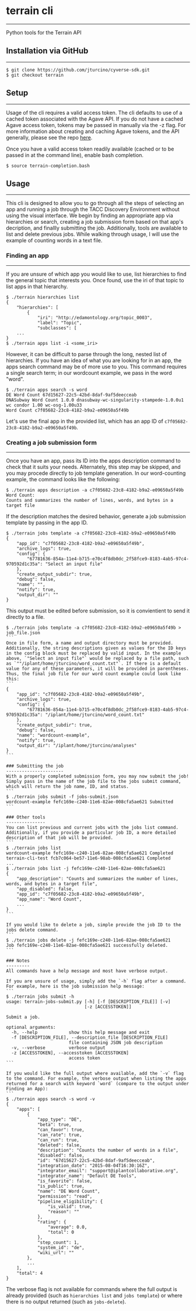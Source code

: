 # terrain cli
-------------

Python tools for the Terrain API

## Installation via GitHub
--------------------------

```
$ git clone https://github.com/jturcino/cyverse-sdk.git
$ git checkout terrain
```

## Setup
--------
Usage of the cli requires a valid access token. The cli defaults to use of a cached token associated with the Agave API. If you do not have a cached Agave access token, tokens may be passed in manually via the -z flag. For more information about creating and caching Agave tokens, and the API generally, please see the repo [here](https://bitbucket.org/agaveapi/cli).

Once you have a valid access token readily available (cached or to be passed in at the command line), enable bash completion.
```
$ source terrain-completion.bash
```

## Usage
--------
This cli is designed to allow you to go through all the steps of selecting an app and running a job through the TACC Discovery Environment without using the visual interface. We begin by finding an appropriate app via hierarchies or search, creating a job submission form based on that app's decription, and finallly submitting the job. Additionally, tools are available to list and delete previous jobs.
While walking through usage, I will use the example of counting words in a text file.

### Finding an app
------------------
If you are unsure of which app you would like to use, list hierarchies to find the general topic that interests you. Once found, use the iri of that topic to list apps in that hierarchy.
```
$ ./terrain hierarchies list
{
    "hierarchies": [
        {
            "iri": "http://edamontology.org/topic_0003",
            "label": "Topic",
            "subclasses": [
    ...
}
$ ./terrain apps list -i <some_iri>
```

However, it can be difficult to parse through the long, nested list of hierarchies. If you have an idea of what you are looking for in an app, the apps search command may be of more use to you. This command requires a single search term; in our wordcount example, we pass in the word "word".
```
$ ./terrain apps search -s word
DE Word Count 67d15627-22c5-42bd-8daf-9af5deecceab
DNASubway Word Count 1.0.0 dnasubway-wc-singularity-stampede-1.0.0u1
wc condor 1.00 wc-osg-1.00u33
Word Count c7f05682-23c8-4182-b9a2-e09650a5f49b
```
Let's use the final app in the provided list, which has an app ID of `c7f05682-23c8-4182-b9a2-e09650a5f49b`.

### Creating a job submission form
----------------------------------
Once you have an app, pass its ID into the apps description command to check that it suits your needs. Alternately, this step may be skipped, and you may procede directly to job template generation. In our word-counting example, the command looks like the following:
```
$ ./terrain apps description -a c7f05682-23c8-4182-b9a2-e09650a5f49b
Word Count:
Counts and summarizes the number of lines, words, and bytes in a target file
```

If the description matches the desired behavior, generate a job submission template by passing in the app ID.
```
$ ./terrain jobs template -a c7f05682-23c8-4182-b9a2-e09650a5f49b
{
    "app_id": "c7f05682-23c8-4182-b9a2-e09650a5f49b",
    "archive_logs": true,
    "config": {
        "67781636-854a-11e4-b715-e70c4f8db0dc_2f58fce9-8183-4ab5-97c4-970592d1c35a": "Select an input file"
    },
    "create_output_subdir": true,
    "debug": false,
    "name": "",
    "notify": true,
    "output_dir": ""
}
```
This output must be edited before submission, so it is convientient to send it directly to a file.
````
$ ./terrain jobs template -a c7f05682-23c8-4182-b9a2-e09650a5f49b > job_file.json
```
Once in file form, a name and output directory must be provided. Additionally, the string descriptions given as values for the ID keys in the config block must be replaced by valid input. In the example above, `"Select an input file"` would be replaced by a file path, such as `""/iplant/home/jturcino/word_count.txt"`. If there is a default value for any of these parameters, it will be provided in parentheses. Thus, the final job file for our word count example could look like this:
```
{
    "app_id": "c7f05682-23c8-4182-b9a2-e09650a5f49b",
    "archive_logs": true,
    "config": {
        "67781636-854a-11e4-b715-e70c4f8db0dc_2f58fce9-8183-4ab5-97c4-970592d1c35a": "/iplant/home/jturcino/word_count.txt"
    },
    "create_output_subdir": true,
    "debug": false,
    "name": "wordcount-example",
    "notify": true,
    "output_dir": "/iplant/home/jturcino/analyses"
}
```

### Submitting the job
----------------------
With a properly completed submission form, you may now submit the job! Simply pass in the name of the job file to the jobs submit command, which will return the job name, ID, and status.
```
$ ./terrain jobs submit -f jobs-submit.json 
wordcount-example fefc169e-c240-11e6-82ae-008cfa5ae621 Submitted
```

### Other tools
---------------
You can list previous and current jobs with the jobs list command. Additionally, if you provide a particular job ID, a more detailed description of that job will be provided.
```
$ ./terrain jobs list 
wordcount-example fefc169e-c240-11e6-82ae-008cfa5ae621 Completed
terrain-cli-test fcb7c064-be57-11e6-98ab-008cfa5ae621 Completed
...
$ ./terrain jobs list -j fefc169e-c240-11e6-82ae-008cfa5ae621
{
    "app_description": "Counts and summarizes the number of lines, words, and bytes in a target file",
    "app_disabled": false,
    "app_id": "c7f05682-23c8-4182-b9a2-e09650a5f49b",
    "app_name": "Word Count",
    ...
}
```

If you would like to delete a job, simple provide the job ID to the jobs delete command.
```
$ ./terrain jobs delete -j fefc169e-c240-11e6-82ae-008cfa5ae621
Job fefc169e-c240-11e6-82ae-008cfa5ae621 successfully deleted.
```

### Notes
---------
All commands have a help message and most have verbose output. 

If you are unsure of usage, simply add the `-h` flag after a command. For example, here is the job submission help message:
```
$ ./terrain jobs submit -h
usage: terrain-jobs-submit.py [-h] [-f [DESCRIPTION_FILE]] [-v]
                              [-z [ACCESSTOKEN]]

Submit a job.

optional arguments:
  -h, --help            show this help message and exit
  -f [DESCRIPTION_FILE], --description_file [DESCRIPTION_FILE]
                        file containing JSON job description
  -v, --verbose         verbose output
  -z [ACCESSTOKEN], --accesstoken [ACCESSTOKEN]
                        access token
```

If you would like the full output where available, add the `-v` flag to the command. For example, the verbose output when listing the apps returned for a search with keyword `word` (compare to the output under Finding an App):
```
$ ./terrain apps search -s word -v
{
    "apps": [
        {
            "app_type": "DE",
            "beta": true,
            "can_favor": true,
            "can_rate": true,
            "can_run": true,
            "deleted": false,
            "description": "Counts the number of words in a file",
            "disabled": false,
            "id": "67d15627-22c5-42bd-8daf-9af5deecceab",
            "integration_date": "2015-08-04T16:30:16Z",
            "integrator_email": "support@iplantcollaborative.org",
            "integrator_name": "Default DE Tools",
            "is_favorite": false,
            "is_public": true,
            "name": "DE Word Count",
            "permission": "read",
            "pipeline_eligibility": {
                "is_valid": true,
                "reason": ""
            },
            "rating": {
                "average": 0.0,
                "total": 0
            },
            "step_count": 1,
            "system_id": "de",
            "wiki_url": ""
        },
        ...
    ],
    "total": 4
}
````
The verbose flag is not available for commands where the full output is already provided (such as `hierarchies list` and `jobs template`) or where there is no output returned (such as `jobs-delete`).

